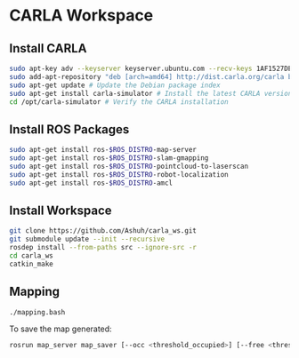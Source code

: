 # CARLA Workspace

## Install CARLA

```bash
sudo apt-key adv --keyserver keyserver.ubuntu.com --recv-keys 1AF1527DE64CB8D9
sudo add-apt-repository "deb [arch=amd64] http://dist.carla.org/carla bionic main"
sudo apt-get update # Update the Debian package index
sudo apt-get install carla-simulator # Install the latest CARLA version, or update the current installation
cd /opt/carla-simulator # Verify the CARLA installation
```

## Install ROS Packages

```bash
sudo apt-get install ros-$ROS_DISTRO-map-server
sudo apt-get install ros-$ROS_DISTRO-slam-gmapping
sudo apt-get install ros-$ROS_DISTRO-pointcloud-to-laserscan
sudo apt-get install ros-$ROS_DISTRO-robot-localization
sudo apt-get install ros-$ROS_DISTRO-amcl
```

## Install Workspace

```bash
git clone https://github.com/Ashuh/carla_ws.git
git submodule update --init --recursive
rosdep install --from-paths src --ignore-src -r
cd carla_ws
catkin_make
```

## Mapping

```bash
./mapping.bash
```

To save the map generated:

```bash
rosrun map_server map_saver [--occ <threshold_occupied>] [--free <threshold_free>] [-f <mapname>] map:=/your/costmap/topic
```
